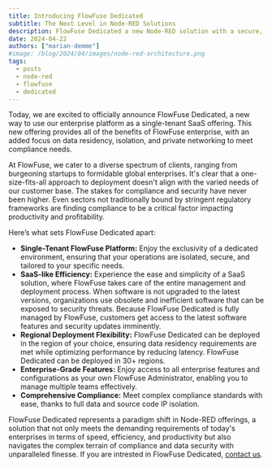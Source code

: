 ```yaml
---
title: Introducing FlowFuse Dedicated
subtitle: The Next Level in Node-RED Solutions
description: FlowFuse Dedicated a new Node-RED solution with a secure, compliant, and fully managed single-tenant SaaS platform tailored for enterprise needs.
date: 2024-04-22
authors: ["marian-demme"]
#image: /blog/2024/04/images/node-red-architecture.png
tags:
  - posts
  - node-red
  - flowfuse
  - dedicated
---
```


Today, we are excited to officially announce FlowFuse Dedicated, a new way to use our enterprise platform as a single-tenant SaaS offering. This new offering provides all of the benefits of FlowFuse enterprise, with an added focus on data residency, isolation, and private networking to meet compliance needs.

<!--more-->

At FlowFuse, we cater to a diverse spectrum of clients, ranging from burgeoning startups to formidable global enterprises. It's clear that a one-size-fits-all approach to deployment doesn't align with the varied needs of our customer base. The stakes for compliance and security have never been higher. Even sectors not traditionally bound by stringent regulatory frameworks are finding compliance to be a critical factor impacting productivity and profitability.

Here’s what sets FlowFuse Dedicated apart:

- **Single-Tenant FlowFuse Platform:** Enjoy the exclusivity of a dedicated environment, ensuring that your operations are isolated, secure, and tailored to your specific needs.
- **SaaS-like Efficiency:** Experience the ease and simplicity of a SaaS solution, where FlowFuse takes care of the entire management and deployment process. When software is not upgraded to the latest versions, organizations use obsolete and inefficient software that can be exposed to security threats. Because FlowFuse Dedicated is fully managed by FlowFuse, customers get access to the latest software features and security updates imminently.
- **Regional Deployment Flexibility:** FlowFuse Dedicated can be deployed in the region of your choice, ensuring data residency requirements are met while optimizing performance by reducing latency. FlowFuse Dedicated can be deployed in 30+ regions.
- **Enterprise-Grade Features:** Enjoy access to all enterprise features and configurations as your own FlowFuse Administrator, enabling you to manage multiple teams effectively.
- **Comprehensive Compliance:** Meet complex compliance standards with ease, thanks to full data and source code IP isolation.

FlowFuse Dedicated represents a paradigm shift in Node-RED offerings, a solution that not only meets the demanding requirements of today's enterprises in terms of speed, efficiency, and productivity but also navigates the complex terrain of compliance and data security with unparalleled finesse. If you are intrested in FlowFuse Dedicated, [contact us](https://flowfuse.com/contact-us/).